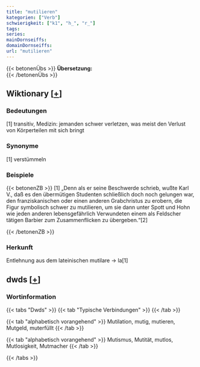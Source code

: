 ```yaml
---
title: "mutilieren"
kategorien: ["Verb"]
schwierigkeit: ["k1", "h_", "r_"]
tags:
series:
mainDornseiffs:
domainDornseiffs:
url: "mutilieren"
---
```


{{< betonenÜbs >}}
**Übersetzung:**  
{{< /betonenÜbs >}}

## Wiktionary [[+](https://de.wiktionary.org/wiki/mutilieren)]

### Bedeutungen
[1] transitiv, Medizin: jemanden schwer verletzen, was meist den Verlust von Körperteilen mit sich bringt  

### Synonyme
[1] verstümmeln  

### Beispiele
{{< betonenZB >}}
[1] „Denn als er seine Beschwerde schrieb, wußte Karl V., daß es den übermütigen Studenten schließlich doch noch gelungen war, den franziskanischen oder einen anderen Grabchristus zu erobern, die Figur symbolisch schwer zu mutilieren, um sie dann unter Spott und Hohn wie jeden anderen lebensgefährlich Verwundeten einem als Feldscher tätigen Barbier zum Zusammenflicken zu übergeben.“[2]  

{{< /betonenZB >}}
### Herkunft
Entlehnung aus dem lateinischen mutilare → la[1]  



## dwds [[+](https://www.dwds.de/wb/mutilieren)]

### Wortinformation
{{< tabs "Dwds" >}}
{{< tab "Typische Verbindungen" >}}
{{< /tab >}}

{{< tab "alphabetisch vorangehend" >}}
Mutilation, mutig, mutieren, Mutgeld, muterfüllt
{{< /tab >}}

{{< tab "alphabetisch vorangehend" >}}
Mutismus, Mutität, mutlos, Mutlosigkeit, Mutmacher
{{< /tab >}}

{{< /tabs >}}

